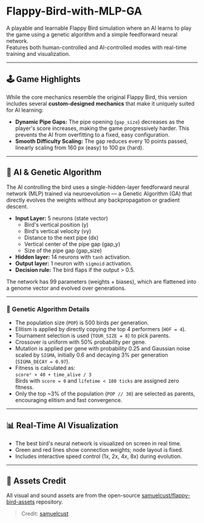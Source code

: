 # Flappy-Bird-with-MLP-GA

A playable and learnable Flappy Bird simulation where an AI learns to play the game using a genetic algorithm and a simple feedforward neural network.  
Features both human-controlled and AI-controlled modes with real-time training and visualization.

---

## 🕹️ Game Highlights

While the core mechanics resemble the original Flappy Bird, this version includes several **custom-designed mechanics** that make it uniquely suited for AI learning:

- **Dynamic Pipe Gaps:** The pipe opening (`gap_size`) decreases as the player's score increases, making the game progressively harder. This prevents the AI from overfitting to a fixed, easy configuration.
- **Smooth Difficulty Scaling:** The gap reduces every 10 points passed, linearly scaling from 160 px (easy) to 100 px (hard).

---

## 🤖 AI & Genetic Algorithm

The AI controlling the bird uses a single-hidden-layer feedforward neural network (MLP) trained via neuroevolution — a Genetic Algorithm (GA) that directly evolves the weights without any backpropagation or gradient descent.

- **Input Layer:** 5 neurons (state vector)
  - Bird's vertical position (y)
  - Bird's vertical velocity (vy)
  - Distance to the next pipe (dx)
  - Vertical center of the pipe gap (gap_y)
  - Size of the pipe gap (gap_size)
- **Hidden layer:** 14 neurons with `tanh` activation.
- **Output layer:** 1 neuron with `sigmoid` activation.
- **Decision rule:** The bird flaps if the output > 0.5.

The network has 99 parameters (weights + biases), which are flattened into a genome vector and evolved over generations.

---

### 🧬 Genetic Algorithm Details

- The population size (`POP`) is 500 birds per generation.
- Elitism is applied by directly copying the top 4 performers (`HOF = 4`).
- Tournament selection is used (`TOUR_SIZE = 8`) to pick parents.
- Crossover is uniform with 50% probability per gene.
- Mutation is applied per gene with probability 0.25 and Gaussian noise scaled by `SIGMA`, initially 0.6 and decaying 3% per generation (`SIGMA_DECAY = 0.97`).
- Fitness is calculated as:  
  `score² × 40 + time_alive / 3`  
  Birds with `score = 0` and `lifetime < 180 ticks` are assigned zero fitness.
- Only the top ~3% of the population (`POP // 30`) are selected as parents, encouraging elitism and fast convergence.

---

## 📊 Real-Time AI Visualization

- The best bird's neural network is visualized on screen in real time.
- Green and red lines show connection weights; node layout is fixed.
- Includes interactive speed control (1x, 2x, 4x, 8x) during evolution.

---

## 📁 Assets Credit

All visual and sound assets are from the open-source [samuelcust/flappy-bird-assets](https://github.com/samuelcust/flappy-bird-assets) repository.

> Credit: [samuelcust](https://github.com/samuelcust)
